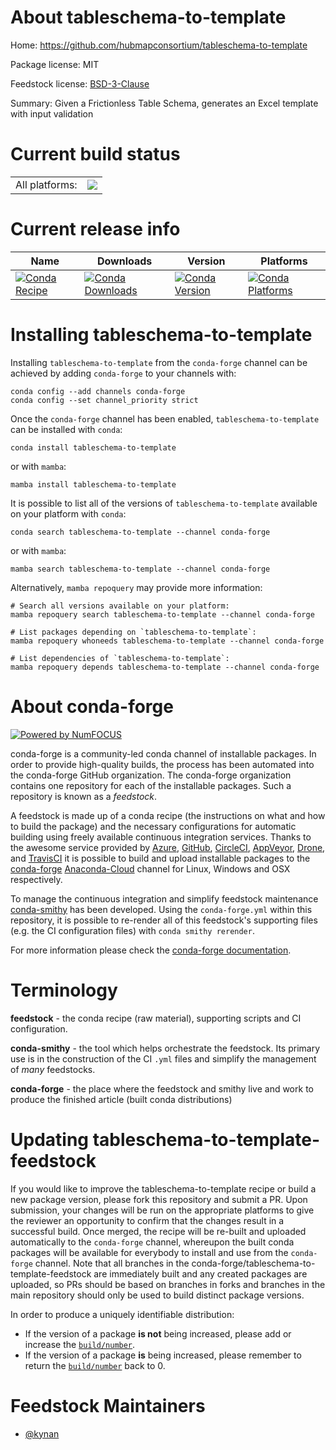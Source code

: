 About tableschema-to-template
=============================

Home: https://github.com/hubmapconsortium/tableschema-to-template

Package license: MIT

Feedstock license: [BSD-3-Clause](https://github.com/conda-forge/tableschema-to-template-feedstock/blob/main/LICENSE.txt)

Summary: Given a Frictionless Table Schema, generates an Excel template with input validation

Current build status
====================


<table><tr><td>All platforms:</td>
    <td>
      <a href="https://dev.azure.com/conda-forge/feedstock-builds/_build/latest?definitionId=18632&branchName=main">
        <img src="https://dev.azure.com/conda-forge/feedstock-builds/_apis/build/status/tableschema-to-template-feedstock?branchName=main">
      </a>
    </td>
  </tr>
</table>

Current release info
====================

| Name | Downloads | Version | Platforms |
| --- | --- | --- | --- |
| [![Conda Recipe](https://img.shields.io/badge/recipe-tableschema--to--template-green.svg)](https://anaconda.org/conda-forge/tableschema-to-template) | [![Conda Downloads](https://img.shields.io/conda/dn/conda-forge/tableschema-to-template.svg)](https://anaconda.org/conda-forge/tableschema-to-template) | [![Conda Version](https://img.shields.io/conda/vn/conda-forge/tableschema-to-template.svg)](https://anaconda.org/conda-forge/tableschema-to-template) | [![Conda Platforms](https://img.shields.io/conda/pn/conda-forge/tableschema-to-template.svg)](https://anaconda.org/conda-forge/tableschema-to-template) |

Installing tableschema-to-template
==================================

Installing `tableschema-to-template` from the `conda-forge` channel can be achieved by adding `conda-forge` to your channels with:

```
conda config --add channels conda-forge
conda config --set channel_priority strict
```

Once the `conda-forge` channel has been enabled, `tableschema-to-template` can be installed with `conda`:

```
conda install tableschema-to-template
```

or with `mamba`:

```
mamba install tableschema-to-template
```

It is possible to list all of the versions of `tableschema-to-template` available on your platform with `conda`:

```
conda search tableschema-to-template --channel conda-forge
```

or with `mamba`:

```
mamba search tableschema-to-template --channel conda-forge
```

Alternatively, `mamba repoquery` may provide more information:

```
# Search all versions available on your platform:
mamba repoquery search tableschema-to-template --channel conda-forge

# List packages depending on `tableschema-to-template`:
mamba repoquery whoneeds tableschema-to-template --channel conda-forge

# List dependencies of `tableschema-to-template`:
mamba repoquery depends tableschema-to-template --channel conda-forge
```


About conda-forge
=================

[![Powered by
NumFOCUS](https://img.shields.io/badge/powered%20by-NumFOCUS-orange.svg?style=flat&colorA=E1523D&colorB=007D8A)](https://numfocus.org)

conda-forge is a community-led conda channel of installable packages.
In order to provide high-quality builds, the process has been automated into the
conda-forge GitHub organization. The conda-forge organization contains one repository
for each of the installable packages. Such a repository is known as a *feedstock*.

A feedstock is made up of a conda recipe (the instructions on what and how to build
the package) and the necessary configurations for automatic building using freely
available continuous integration services. Thanks to the awesome service provided by
[Azure](https://azure.microsoft.com/en-us/services/devops/), [GitHub](https://github.com/),
[CircleCI](https://circleci.com/), [AppVeyor](https://www.appveyor.com/),
[Drone](https://cloud.drone.io/welcome), and [TravisCI](https://travis-ci.com/)
it is possible to build and upload installable packages to the
[conda-forge](https://anaconda.org/conda-forge) [Anaconda-Cloud](https://anaconda.org/)
channel for Linux, Windows and OSX respectively.

To manage the continuous integration and simplify feedstock maintenance
[conda-smithy](https://github.com/conda-forge/conda-smithy) has been developed.
Using the ``conda-forge.yml`` within this repository, it is possible to re-render all of
this feedstock's supporting files (e.g. the CI configuration files) with ``conda smithy rerender``.

For more information please check the [conda-forge documentation](https://conda-forge.org/docs/).

Terminology
===========

**feedstock** - the conda recipe (raw material), supporting scripts and CI configuration.

**conda-smithy** - the tool which helps orchestrate the feedstock.
                   Its primary use is in the construction of the CI ``.yml`` files
                   and simplify the management of *many* feedstocks.

**conda-forge** - the place where the feedstock and smithy live and work to
                  produce the finished article (built conda distributions)


Updating tableschema-to-template-feedstock
==========================================

If you would like to improve the tableschema-to-template recipe or build a new
package version, please fork this repository and submit a PR. Upon submission,
your changes will be run on the appropriate platforms to give the reviewer an
opportunity to confirm that the changes result in a successful build. Once
merged, the recipe will be re-built and uploaded automatically to the
`conda-forge` channel, whereupon the built conda packages will be available for
everybody to install and use from the `conda-forge` channel.
Note that all branches in the conda-forge/tableschema-to-template-feedstock are
immediately built and any created packages are uploaded, so PRs should be based
on branches in forks and branches in the main repository should only be used to
build distinct package versions.

In order to produce a uniquely identifiable distribution:
 * If the version of a package **is not** being increased, please add or increase
   the [``build/number``](https://docs.conda.io/projects/conda-build/en/latest/resources/define-metadata.html#build-number-and-string).
 * If the version of a package **is** being increased, please remember to return
   the [``build/number``](https://docs.conda.io/projects/conda-build/en/latest/resources/define-metadata.html#build-number-and-string)
   back to 0.

Feedstock Maintainers
=====================

* [@kynan](https://github.com/kynan/)

